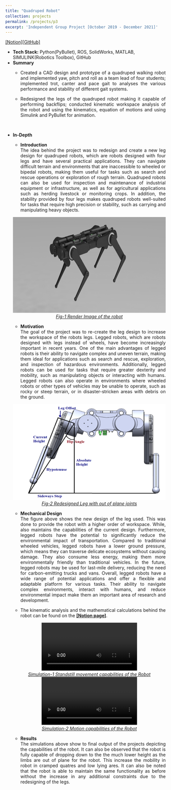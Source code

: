 ```yaml
---
title: "Quadruped Robot"
collection: projects
permalink: /projects/p3
excerpt: 'Independent Group Project [October 2019 - December 2021]'
---
```

[[Notion]](https://common-bathtub-ada.notion.site/Quadrupled-Project-5025fb31b81147499df83d656a3e7b42)[[GitHub]](https://github.com/FanFeast/Quadruped_Robot)

* <b>Tech Stack:</b> Python(PyBullet), ROS, SolidWorks, MATLAB, SIMULINK(Robotics Toolbox), GitHub
* <b> Summary </b>
    -  <p style="text-align: justify;">Created a CAD design and prototype of a quadruped walking robot and implemented yaw, pitch and roll as a team lead of four students; implemented trot, canter and pace gait to analyses the various performance and stability of different gait systems.</p>
    -  <p style="text-align: justify;">Redesigned the legs of the quadruped robot making it capable of performing backflips; conducted kinematic workspace analysis of the robot and using the kinematics, equation of motions and using Simulink and PyBullet for animation.</p>
<br>

* <b>In-Depth</b>
    *  <p style="text-align: justify;"><b>Introduction</b><br>The idea behind the project was to redesign and create a new leg design for quadruped robots, which are robots designed with four legs and have several practical applications. They can navigate difficult terrain and environments that are inaccessible to wheeled or bipedal robots, making them useful for tasks such as search and rescue operations or exploration of rough terrain. Quadruped robots can also be used for inspection and maintenance of industrial equipment or infrastructure, as well as for agricultural applications such as herding livestock or monitoring crops. In addition, the stability provided by four legs makes quadruped robots well-suited for tasks that require high precision or stability, such as carrying and manipulating heavy objects.</p>

    <div style="text-align:center">
    <img src="/images/Quad_project_render_1.png" alt="Robot_Render" style="width:700px;height:300px;">
    </div>
    <figcaption style="text-align: center;"><u><em>Fig-1 Render Image of the robot</em></u></figcaption>
  
    * <p style="text-align: justify;"><b>Motivation</b><br>The goal of the project was to re-create the leg design to increase the workspace of the robots legs. Legged robots, which are robots designed with legs instead of wheels, have become increasingly important in recent years. One of the main advantages of legged robots is their ability to navigate complex and uneven terrain, making them ideal for applications such as search and rescue, exploration, and inspection of hazardous environments. Additionally, legged robots can be used for tasks that require greater dexterity and mobility, such as manipulating objects or interacting with humans. Legged robots can also operate in environments where wheeled robots or other types of vehicles may be unable to operate, such as rocky or steep terrain, or in disaster-stricken areas with debris on the ground.</p>
    
    <div style="text-align:center">
    <img src="/images/Quad_project_Leg_Redesign.png" alt="Robot_Render" style="width:550px;height:300px;">
    </div>
    <figcaption style="text-align: center;"><u><em>Fig-2 Redesigned Leg with out of plane joints</em></u></figcaption>
    
    * <p style="text-align: justify;"><b>Mechanical Design</b><br>The figure above shows the new design of the leg used. This was done to provide the robot with a higher order of workspace. While, also maintains the capabilities of the current design. Furthermore, legged robots have the potential to significantly reduce the environmental impact of transportation. Compared to traditional wheeled vehicles, legged robots have a lower ground pressure, which means they can traverse delicate ecosystems without causing damage. They also consume less energy, making them more environmentally friendly than traditional vehicles. In the future, legged robots may be used for last-mile delivery, reducing the need for carbon-emitting trucks and vans. Overall, legged robots have a wide range of potential applications and offer a flexible and adaptable platform for various tasks. Their ability to navigate complex environments, interact with humans, and reduce environmental impact make them an important area of research and development.
    
    * <p style="text-align: justify;">The kinematic analysis and the mathematical calculations behind the robot can be found on the <b><a href= "https://common-bathtub-ada.notion.site/Quadrupled-Project-5025fb31b81147499df83d656a3e7b42">[Notion page]</a></b>.</p>

    <div style="text-align:center">
    <video src="/images/Quad_project_simulation_1.mp4" controls="controls" style="max-width: 750px;"></video>
    </div>
    <figcaption style="text-align: center;"><u><em>Simulation-1 Standstill movement capabilities of the Robot</em></u></figcaption>

    <div style="text-align:center">
    <video src="/images/Quad_project_simulation_2.mp4" controls="controls" style="max-width: 750px;"></video>
    </div>
    <figcaption style="text-align: center;"><u><em>Simulation-2 Motion capabilities of the Robot</em></u></figcaption>

    * <p style="text-align: justify;"><b>Results</b><br>The simulations above show to final output of the projects depicting the capabilities of the robot. It can also be observed that the robot is fully capable of dropping down to the the much lower height as the limbs are out of plane for the robot. This increase the mobility in robot in cramped quatres and low lying ares. It can also be noted that the robot is able to maintain the same functionality as before without the increase in any additional constraints due to the redesigning of the legs. </p>

    